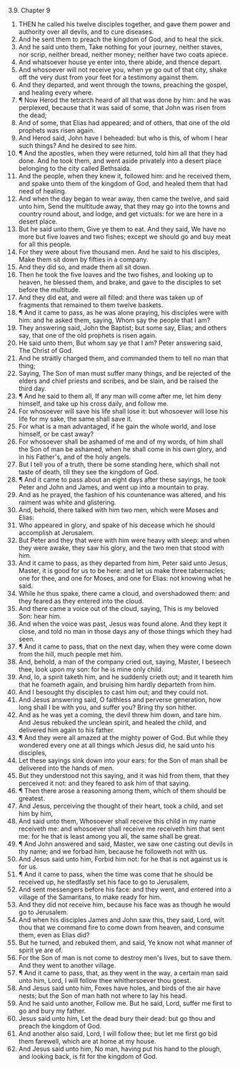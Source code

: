 3.9. Chapter 9
1. THEN he called his twelve disciples together, and gave them power and authority over all devils, and to cure diseases.
2. And he sent them to preach the kingdom of God, and to heal the sick.
3. And he said unto them, Take nothing for your journey, neither staves, nor scrip, neither bread, neither money; neither have two coats apiece.
4. And whatsoever house ye enter into, there abide, and thence depart.
5. And whosoever will not receive you, when ye go out of that city, shake off the very dust from your feet for a testimony against them.
6. And they departed, and went through the towns, preaching the gospel, and healing every where.
7. ¶ Now Herod the tetrarch heard of all that was done by him: and he was perplexed, because that it was said of some, that John was risen from the dead;
8. And of some, that Elias had appeared; and of others, that one of the old prophets was risen again.
9. And Herod said, John have I beheaded: but who is this, of whom I hear such things? And he desired to see him.
10. ¶ And the apostles, when they were returned, told him all that they had done. And he took them, and went aside privately into a desert place belonging to the city called Bethsaida.
11. And the people, when they knew it, followed him: and he received them, and spake unto them of the kingdom of God, and healed them that had need of healing.
12. And when the day began to wear away, then came the twelve, and said unto him, Send the multitude away, that they may go into the towns and country round about, and lodge, and get victuals: for we are here in a desert place.
13. But he said unto them, Give ye them to eat. And they said, We have no more but five loaves and two fishes; except we should go and buy meat for all this people.
14. For they were about five thousand men. And he said to his disciples, Make them sit down by fifties in a company.
15. And they did so, and made them all sit down.
16. Then he took the five loaves and the two fishes, and looking up to heaven, he blessed them, and brake, and gave to the disciples to set before the multitude.
17. And they did eat, and were all filled: and there was taken up of fragments that remained to them twelve baskets.
18. ¶ And it came to pass, as he was alone praying, his disciples were with him: and he asked them, saying, Whom say the people that I am?
19. They answering said, John the Baptist; but some say, Elias; and others say, that one of the old prophets is risen again.
20. He said unto them, But whom say ye that I am? Peter answering said, The Christ of God.
21. And he straitly charged them, and commanded them to tell no man that thing;
22. Saying, The Son of man must suffer many things, and be rejected of the elders and chief priests and scribes, and be slain, and be raised the third day.
23. ¶ And he said to them all, If any man will come after me, let him deny himself, and take up his cross daily, and follow me.
24. For whosoever will save his life shall lose it: but whosoever will lose his life for my sake, the same shall save it.
25. For what is a man advantaged, if he gain the whole world, and lose himself, or be cast away?
26. For whosoever shall be ashamed of me and of my words, of him shall the Son of man be ashamed, when he shall come in his own glory, and in his Father's, and of the holy angels.
27. But I tell you of a truth, there be some standing here, which shall not taste of death, till they see the kingdom of God.
28. ¶ And it came to pass about an eight days after these sayings, he took Peter and John and James, and went up into a mountain to pray.
29. And as he prayed, the fashion of his countenance was altered, and his raiment was white and glistering.
30. And, behold, there talked with him two men, which were Moses and Elias:
31. Who appeared in glory, and spake of his decease which he should accomplish at Jerusalem.
32. But Peter and they that were with him were heavy with sleep: and when they were awake, they saw his glory, and the two men that stood with him.
33. And it came to pass, as they departed from him, Peter said unto Jesus, Master, it is good for us to be here: and let us make three tabernacles; one for thee, and one for Moses, and one for Elias: not knowing what he said.
34. While he thus spake, there came a cloud, and overshadowed them: and they feared as they entered into the cloud.
35. And there came a voice out of the cloud, saying, This is my beloved Son: hear him.
36. And when the voice was past, Jesus was found alone. And they kept it close, and told no man in those days any of those things which they had seen.
37. ¶ And it came to pass, that on the next day, when they were come down from the hill, much people met him.
38. And, behold, a man of the company cried out, saying, Master, I beseech thee, look upon my son: for he is mine only child.
39. And, lo, a spirit taketh him, and he suddenly crieth out; and it teareth him that he foameth again, and bruising him hardly departeth from him.
40. And I besought thy disciples to cast him out; and they could not.
41. And Jesus answering said, O faithless and perverse generation, how long shall I be with you, and suffer you? Bring thy son hither.
42. And as he was yet a coming, the devil threw him down, and tare him. And Jesus rebuked the unclean spirit, and healed the child, and delivered him again to his father.
43. ¶ And they were all amazed at the mighty power of God. But while they wondered every one at all things which Jesus did, he said unto his disciples,
44. Let these sayings sink down into your ears: for the Son of man shall be delivered into the hands of men.
45. But they understood not this saying, and it was hid from them, that they perceived it not: and they feared to ask him of that saying.
46. ¶ Then there arose a reasoning among them, which of them should be greatest.
47. And Jesus, perceiving the thought of their heart, took a child, and set him by him,
48. And said unto them, Whosoever shall receive this child in my name receiveth me: and whosoever shall receive me receiveth him that sent me: for he that is least among you all, the same shall be great.
49. ¶ And John answered and said, Master, we saw one casting out devils in thy name; and we forbad him, because he followeth not with us.
50. And Jesus said unto him, Forbid him not: for he that is not against us is for us.
51. ¶ And it came to pass, when the time was come that he should be received up, he stedfastly set his face to go to Jerusalem,
52. And sent messengers before his face: and they went, and entered into a village of the Samaritans, to make ready for him.
53. And they did not receive him, because his face was as though he would go to Jerusalem.
54. And when his disciples James and John saw this, they said, Lord, wilt thou that we command fire to come down from heaven, and consume them, even as Elias did?
55. But he turned, and rebuked them, and said, Ye know not what manner of spirit ye are of.
56. For the Son of man is not come to destroy men's lives, but to save them. And they went to another village.
57. ¶ And it came to pass, that, as they went in the way, a certain man said unto him, Lord, I will follow thee whithersoever thou goest.
58. And Jesus said unto him, Foxes have holes, and birds of the air have nests; but the Son of man hath not where to lay his head.
59. And he said unto another, Follow me. But he said, Lord, suffer me first to go and bury my father.
60. Jesus said unto him, Let the dead bury their dead: but go thou and preach the kingdom of God.
61. And another also said, Lord, I will follow thee; but let me first go bid them farewell, which are at home at my house.
62. And Jesus said unto him, No man, having put his hand to the plough, and looking back, is fit for the kingdom of God.

